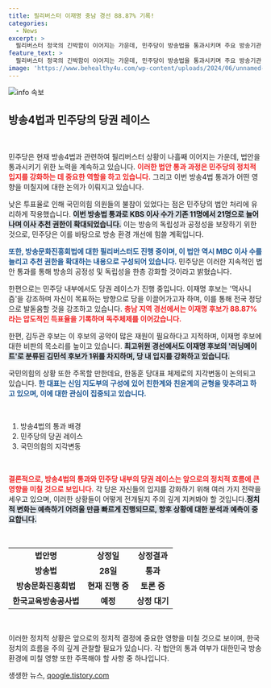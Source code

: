 ```yaml
---
title: 필리버스터 이재명 충남 경선 88.87% 기록!
categories:
  - News
excerpt: >
  필리버스터 정국의 긴박함이 이어지는 가운데, 민주당이 방송법을 통과시키며 주요 방송기관 이사 수 확대를 추진했습니다. 국민의힘은 반대 목소리를 높이고 있는 상황, 여야의 충돌 속에서 국회의 향방은 어떻게 바뀔까? 클릭해서 더 자세히 알아보세요!
feature_text: >
  필리버스터 정국의 긴박함이 이어지는 가운데, 민주당이 방송법을 통과시키며 주요 방송기관 이사 수 확대를 추진했습니다. 국민의힘은 반대 목소리를 높이고 있는 상황, 여야의 충돌 속에서 국회의 향방은 어떻게 바뀔까? 클릭해서 더 자세히 알아보세요!
image: 'https://www.behealthy4u.com/wp-content/uploads/2024/06/unnamed-file.png'
---
```


<p><img src="https://www.behealthy4u.com/wp-content/uploads/2024/06/unnamed-file.png" alt="info 속보" /></p>

<h2 data-ke-size="size26">방송4법과 민주당의 당권 레이스</h2>

<p data-ke-size="size16">&nbsp;</p>

<p>민주당은 현재 방송4법과 관련하여 필리버스터 상황이 나흘째 이어지는 가운데, 법안을 통과시키기 위한 노력을 계속하고 있습니다. <b><span style="color: #ee2323;">이러한 법안 통과 과정은 민주당의 정치적 입지를 강화하는 데 중요한 역할을 하고 있습니다.</span></b> 그리고 이번 방송4법 통과가 어떤 영향을 미칠지에 대한 논의가 이뤄지고 있습니다. </p>

<p>낮은 투표율로 인해 국민의힘 의원들의 불참이 있었다는 점은 민주당의 법안 처리에 유리하게 작용했습니다. <b><span style="background-color: #21538527;">이번 방송법 통과로 KBS 이사 수가 기존 11명에서 21명으로 늘어나며 이사 추천 권한이 확대되었습니다.</span></b> 이는 방송의 독립성과 공정성을 보장하기 위한 것으로, 민주당은 이를 바탕으로 방송 환경 개선에 힘쓸 계획입니다. </p>

<p><b><span style="color: #1a5490;">또한, 방송문화진흥회법에 대한 필리버스터도 진행 중이며, 이 법안 역시 MBC 이사 수를 늘리고 추천 권한을 확대하는 내용으로 구성되어 있습니다.</span></b> 민주당은 이러한 지속적인 법안 통과를 통해 방송의 공정성 및 독립성을 한층 강화할 것이라고 밝혔습니다. </p>

<p>한편으로는 민주당 내부에서도 당권 레이스가 진행 중입니다. 이재명 후보는 '먹사니즘'을 강조하며 자신이 목표하는 방향으로 당을 이끌어가고자 하며, 이를 통해 전국 정당으로 발돋움할 것을 강조하고 있습니다. <b><span style="color: #ee2323;">충남 지역 경선에서는 이재명 후보가 88.87%라는 압도적인 득표율을 기록하며 독주체제를 이어갔습니다.</span></b></p>

<p>한편, 김두관 후보는 이 후보의 공약이 많은 재원이 필요하다고 지적하며, 이재명 후보에 대한 비판의 목소리를 높이고 있습니다. <b><span style="background-color: #21538527;">최고위원 경선에서도 이재명 후보의 '러닝메이트'로 분류된 김민석 후보가 1위를 차지하며, 당 내 입지를 강화하고 있습니다.</span></b> </p>

<p>국민의힘의 상황 또한 주목할 만한데요, 한동훈 당대표 체제로의 지각변동이 논의되고 있습니다. <b><span style="color: #1a5490;">한 대표는 신임 지도부의 구성에 있어 친한계와 친윤계의 균형을 맞추려고 하고 있으며, 이에 대한 관심이 집중되고 있습니다.</span></b> </p>

<p data-ke-size="size16">&nbsp;</p>

<ol>
<li>방송4법의 통과 배경</li>
<li>민주당의 당권 레이스</li>
<li>국민의힘의 지각변동</li>
</ol>

<p data-ke-size="size16">&nbsp;</p>

<p><b><span style="color: #ee2323;">결론적으로, 방송4법의 통과와 민주당 내부의 당권 레이스는 앞으로의 정치적 흐름에 큰 영향을 미칠 것으로 보입니다.</span></b> 각 당은 자신들의 입지를 강화하기 위해 여러 가지 전략을 세우고 있으며, 이러한 상황들이 어떻게 전개될지 주의 깊게 지켜봐야 할 것입니다.<b><span style="background-color: #21538527;">정치적 변화는 예측하기 어려울 만큼 빠르게 진행되므로, 향후 상황에 대한 분석과 예측이 중요합니다.</span></b></p>

<p data-ke-size="size16">&nbsp;</p>

<table style="width: 100%; border-collapse: collapse;">
<tr>
<td style="text-align: center; height: 17px;"><b>법안명</b></td>
<td style="text-align: center; height: 17px;"><b>상정일</b></td>
<td style="text-align: center; height: 17px;"><b>상정결과</b></td>
</tr>
<tr>
<td style="text-align: center; height: 17px;"><b>방송법</b></td>
<td style="text-align: center; height: 17px;"><b>28일</b></td>
<td style="text-align: center; height: 17px;"><b>통과</b></td>
</tr>
<tr>
<td style="text-align: center; height: 17px;"><b>방송문화진흥회법</b></td>
<td style="text-align: center; height: 17px;"><b>현재 진행 중</b></td>
<td style="text-align: center; height: 17px;"><b>토론 중</b></td>
</tr>
<tr>
<td style="text-align: center; height: 17px;"><b>한국교육방송공사법</b></td>
<td style="text-align: center; height: 17px;"><b>예정</b></td>
<td style="text-align: center; height: 17px;"><b>상정 대기</b></td>
</tr>
</table>

<p data-ke-size="size16">&nbsp;</p> 

<p>이러한 정치적 상황은 앞으로의 정치적 결정에 중요한 영향을 미칠 것으로 보이며, 한국 정치의 흐름을 주의 깊게 관찰할 필요가 있습니다. 각 법안의 통과 여부가 대한민국 방송 환경에 미칠 영향 또한 주목해야 할 사항 중 하나입니다.</p>
생생한 뉴스, <a href="https://qoogle.tistory.com" rel="dofollow">qoogle.tistory.com</a>


